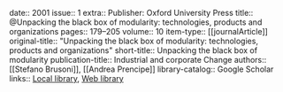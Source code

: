 date:: 2001
issue:: 1
extra:: Publisher: Oxford University Press
title:: @Unpacking the black box of modularity: technologies, products and organizations
pages:: 179–205
volume:: 10
item-type:: [[journalArticle]]
original-title:: "Unpacking the black box of modularity: technologies, products and organizations"
short-title:: Unpacking the black box of modularity
publication-title:: Industrial and corporate Change
authors:: [[Stefano Brusoni]], [[Andrea Prencipe]]
library-catalog:: Google Scholar
links:: [Local library](zotero://select/library/items/9ESIZGUX), [Web library](https://www.zotero.org/users/6520516/items/9ESIZGUX)
